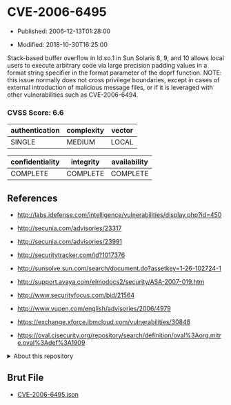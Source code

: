 # CVE-2006-6495

- Published: 2006-12-13T01:28:00

- Modified: 2018-10-30T16:25:00

Stack-based buffer overflow in ld.so.1 in Sun Solaris 8, 9, and 10 allows local users to execute arbitrary code via large precision padding values in a format string specifier in the format parameter of the doprf function.  NOTE: this issue normally does not cross privilege boundaries, except in cases of external introduction of malicious message files, or if it is leveraged with other vulnerabilities such as CVE-2006-6494.

### CVSS Score: **6.6**

| authentication | complexity | vector |
| --- | --- | --- |
| SINGLE | MEDIUM | LOCAL |

| confidentiality | integrity | availability |
| --- | --- | --- |
| COMPLETE | COMPLETE | COMPLETE |

## References

* http://labs.idefense.com/intelligence/vulnerabilities/display.php?id=450

* http://secunia.com/advisories/23317

* http://secunia.com/advisories/23991

* http://securitytracker.com/id?1017376

* http://sunsolve.sun.com/search/document.do?assetkey=1-26-102724-1

* http://support.avaya.com/elmodocs2/security/ASA-2007-019.htm

* http://www.securityfocus.com/bid/21564

* http://www.vupen.com/english/advisories/2006/4979

* https://exchange.xforce.ibmcloud.com/vulnerabilities/30848

* https://oval.cisecurity.org/repository/search/definition/oval%3Aorg.mitre.oval%3Adef%3A1909

<details>
<summary>About this repository</summary> 

  This repository is part of the project [Live Hack CVE](https://github.com/Live-Hack-CVE). Main website can be found [www.live-hack.org](https://www.live-hack.org) 
  
  Made by [Sn0wAlice](https://github.com/Sn0wAlice) for the people that care about security and need to have a feed of the latest CVEs. Hope you enjoy it, don't forget to star the repo and follow me on [Twitter](https://twitter.com/Sn0wAlice) and [Github](https://github.com/Sn0wAlice). And that is my [personnal website](https://www.alice-snow.me/)

  - [Home Page](https://github.com/Live-Hack-CVE)
  - [Framework](https://github.com/Live-Hack-CVE/cve-framework)
  - [CVE database](https://github.com/Live-Hack-CVE/full_database)
  - [Changelog](https://github.com/Live-Hack-CVE/Changelog)
</details>

## Brut File

* [CVE-2006-6495.json](https://raw.githubusercontent.com/Live-Hack-CVE/full_database/main/cves/2006/CVE-2006-6495.json)

